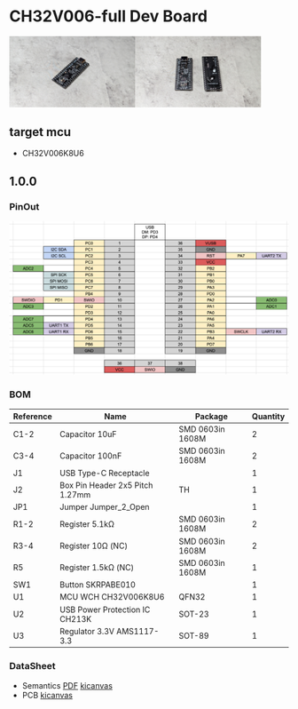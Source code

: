 # CH32V006-full Dev Board

<img src="./docs/photo_1.0.0_1.jpg" alt="CH32V006-full" width="45%"/><img src="./docs/photo_1.0.0_2.jpg" alt="CH32V006-full" width="45%"/>

## target mcu

- CH32V006K8U6

## 1.0.0

### PinOut

![](./docs/CH32V006-full-1.0.0-pinout.png)

### BOM

| Reference | Name                            | Package          | Quantity |
| --------- | ------------------------------- | ---------------- | -------- |
| C1-2      | Capacitor 10uF                  | SMD 0603in 1608M | 2        |
| C3-4      | Capacitor 100nF                 | SMD 0603in 1608M | 2        |
| J1        | USB Type-C Receptacle           |                  | 1        |
| J2        | Box Pin Header 2x5 Pitch 1.27mm | TH               | 1        |
| JP1       | Jumper Jumper_2_Open            |                  | 1        |
| R1-2      | Register 5.1kΩ                  | SMD 0603in 1608M | 2        |
| R3-4      | Register 10Ω (NC)               | SMD 0603in 1608M | 2        |
| R5        | Register 1.5kΩ (NC)             | SMD 0603in 1608M | 1        |
| SW1       | Button SKRPABE010               |                  | 1        |
| U1        | MCU WCH CH32V006K8U6            | QFN32            | 1        |
| U2        | USB Power Protection IC CH213K  | SOT-23           | 1        |
| U3        | Regulator 3.3V AMS1117-3.3      | SOT-89           | 1        |

### DataSheet

- Semantics [PDF](docs/CH32V006-full-1.0.0-semantics.pdf) [kicanvas](https://kicanvas.org/?github=https%3A%2F%2Fgithub.com%2F74th%2Fch32v-dev-boards%2Fblob%2Fch32v006-full%2F1.0.0%2Fch32v006-full%2FCH32V006-full.kicad_sch)
- PCB [kicanvas](https://kicanvas.org/?github=https%3A%2F%2Fgithub.com%2F74th%2Fch32v-dev-boards%2Fblob%2Fch32v006-full%2F1.0.0%2Fch32v006-full%2FCH32V006-full.kicad_pcb)
